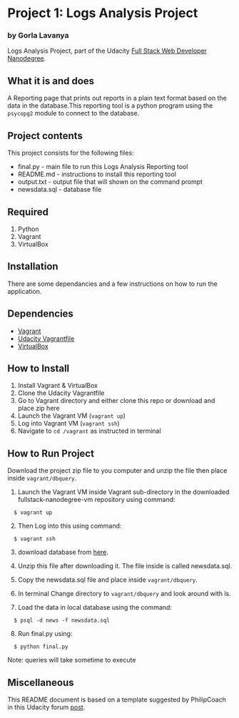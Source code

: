 # Project 1: Logs Analysis Project
### by Gorla Lavanya

Logs Analysis Project, part of the Udacity [Full Stack Web Developer
Nanodegree](https://www.udacity.com/course/full-stack-web-developer-nanodegree--nd004).

## What it is and does

A Reporting page that prints out reports in a plain text format based on the data in the database.This reporting tool is a python program using the `psycopg2` module to connect to the database.

## Project contents

This project consists for the following files:

* final.py - main file to run this Logs Analysis Reporting tool
* README.md - instructions to install this reporting tool
* output.txt - output file that will shown on the command prompt
* newsdata.sql - database file

## Required

1. Python
2. Vagrant
3. VirtualBox

## Installation

There are some dependancies and a few instructions on how to run the application.

## Dependencies

- [Vagrant](https://www.vagrantup.com/)
- [Udacity Vagrantfile](https://github.com/udacity/fullstack-nanodegree-vm)
- [VirtualBox](https://www.virtualbox.org/wiki/Downloads)

## How to Install
1. Install Vagrant & VirtualBox
2. Clone the Udacity Vagrantfile
3. Go to Vagrant directory and either clone this repo or download and place zip here
3. Launch the Vagrant VM (`vagrant up`)
4. Log into Vagrant VM (`vagrant ssh`)
5. Navigate to `cd /vagrant` as instructed in terminal

## How to Run Project

Download the project zip file to you computer and unzip the file then place inside `vagrant/dbquery`.

  1. Launch the Vagrant VM inside Vagrant sub-directory in the downloaded fullstack-nanodegree-vm repository using command:
  
  ```
    $ vagrant up
  ```
  2. Then Log into this using command:
  
  ```
    $ vagrant ssh
  ```
  3. download database from [here](https://d17h27t6h515a5.cloudfront.net/topher/2016/August/57b5f748_newsdata/newsdata.zip).

  4. Unzip this file after downloading it. The file inside is called newsdata.sql.

  5. Copy the newsdata.sql file and place inside `vagrant/dbquery`.

  6. In terminal Change directory to `vagrant/dbquery` and look around with ls.

  7. Load the data in local database using the command:

  ```
    $ psql -d news -f newsdata.sql
  ```
   8. Run final.py using:
  ```
    $ python final.py
  ```
  Note: queries will take sometime to execute 


## Miscellaneous

This README document is based on a template suggested by PhilipCoach in this
Udacity forum [post](https://discussions.udacity.com/t/readme-files-in-project-1/23524).
